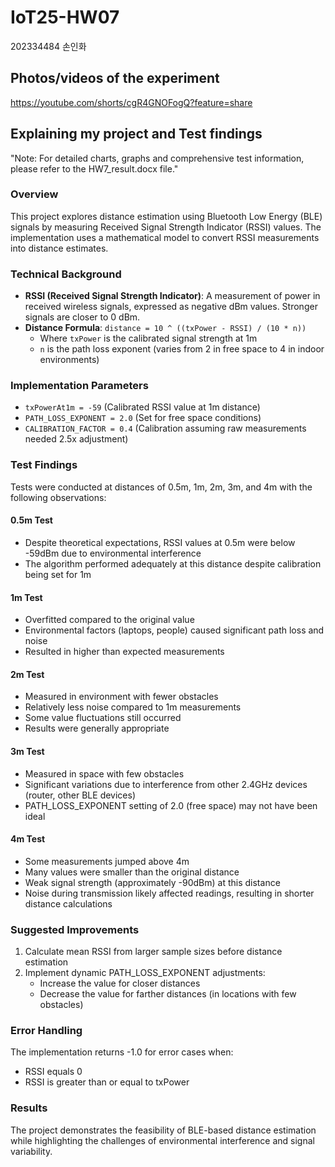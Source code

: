 # IoT25-HW07
202334484 손인화

## Photos/videos of the experiment
https://youtube.com/shorts/cgR4GNOFogQ?feature=share

## Explaining my project and Test findings 
"Note: For detailed charts, graphs and comprehensive test information, please refer to the HW7_result.docx file."

### Overview
This project explores distance estimation using Bluetooth Low Energy (BLE) signals by measuring Received Signal Strength Indicator (RSSI) values. The implementation uses a mathematical model to convert RSSI measurements into distance estimates.

### Technical Background
- **RSSI (Received Signal Strength Indicator)**: A measurement of power in received wireless signals, expressed as negative dBm values. Stronger signals are closer to 0 dBm.
- **Distance Formula**: `distance = 10 ^ ((txPower - RSSI) / (10 * n))`
  - Where `txPower` is the calibrated signal strength at 1m
  - `n` is the path loss exponent (varies from 2 in free space to 4 in indoor environments)

### Implementation Parameters
- `txPowerAt1m = -59` (Calibrated RSSI value at 1m distance)
- `PATH_LOSS_EXPONENT = 2.0` (Set for free space conditions)
- `CALIBRATION_FACTOR = 0.4` (Calibration assuming raw measurements needed 2.5x adjustment)

### Test Findings
Tests were conducted at distances of 0.5m, 1m, 2m, 3m, and 4m with the following observations:

#### 0.5m Test
- Despite theoretical expectations, RSSI values at 0.5m were below -59dBm due to environmental interference
- The algorithm performed adequately at this distance despite calibration being set for 1m

#### 1m Test
- Overfitted compared to the original value
- Environmental factors (laptops, people) caused significant path loss and noise
- Resulted in higher than expected measurements

#### 2m Test
- Measured in environment with fewer obstacles
- Relatively less noise compared to 1m measurements
- Some value fluctuations still occurred
- Results were generally appropriate

#### 3m Test
- Measured in space with few obstacles
- Significant variations due to interference from other 2.4GHz devices (router, other BLE devices)
- PATH_LOSS_EXPONENT setting of 2.0 (free space) may not have been ideal

#### 4m Test
- Some measurements jumped above 4m
- Many values were smaller than the original distance
- Weak signal strength (approximately -90dBm) at this distance
- Noise during transmission likely affected readings, resulting in shorter distance calculations

### Suggested Improvements
1. Calculate mean RSSI from larger sample sizes before distance estimation
2. Implement dynamic PATH_LOSS_EXPONENT adjustments:
   - Increase the value for closer distances
   - Decrease the value for farther distances (in locations with few obstacles)

### Error Handling
The implementation returns -1.0 for error cases when:
- RSSI equals 0
- RSSI is greater than or equal to txPower

### Results
The project demonstrates the feasibility of BLE-based distance estimation while highlighting the challenges of environmental interference and signal variability.
